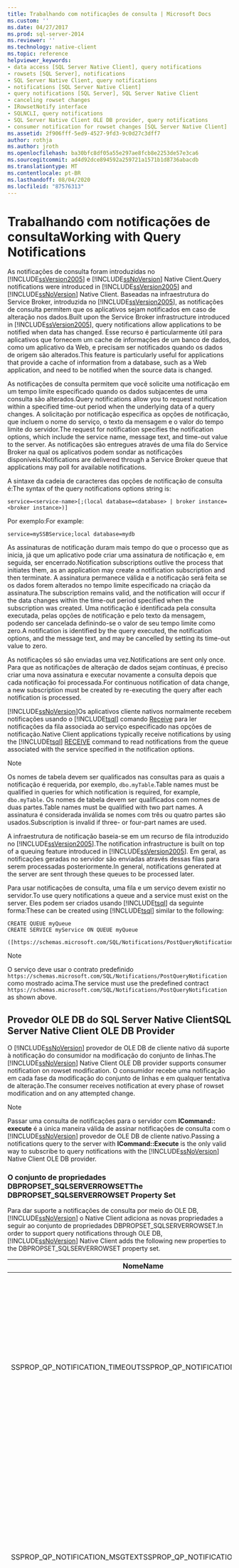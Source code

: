 ```yaml
---
title: Trabalhando com notificações de consulta | Microsoft Docs
ms.custom: ''
ms.date: 04/27/2017
ms.prod: sql-server-2014
ms.reviewer: ''
ms.technology: native-client
ms.topic: reference
helpviewer_keywords:
- data access [SQL Server Native Client], query notifications
- rowsets [SQL Server], notifications
- SQL Server Native Client, query notifications
- notifications [SQL Server Native Client]
- query notifications [SQL Server], SQL Server Native Client
- canceling rowset changes
- IRowsetNotify interface
- SQLNCLI, query notifications
- SQL Server Native Client OLE DB provider, query notifications
- consumer notification for rowset changes [SQL Server Native Client]
ms.assetid: 2f906fff-5ed9-4527-9fd3-9c0d27c3dff7
author: rothja
ms.author: jroth
ms.openlocfilehash: ba30bfc8df05a55e297ae8fcb8e2253de57e3ca6
ms.sourcegitcommit: ad4d92dce894592a259721a1571b1d8736abacdb
ms.translationtype: MT
ms.contentlocale: pt-BR
ms.lasthandoff: 08/04/2020
ms.locfileid: "87576313"
---
```

# <a name="working-with-query-notifications"></a><span data-ttu-id="093bf-102">Trabalhando com notificações de consulta</span><span class="sxs-lookup"><span data-stu-id="093bf-102">Working with Query Notifications</span></span>
  <span data-ttu-id="093bf-103">As notificações de consulta foram introduzidas no [!INCLUDE[ssVersion2005](../../../includes/ssversion2005-md.md)] e [!INCLUDE[ssNoVersion](../../../includes/ssnoversion-md.md)] Native Client.</span><span class="sxs-lookup"><span data-stu-id="093bf-103">Query notifications were introduced in [!INCLUDE[ssVersion2005](../../../includes/ssversion2005-md.md)] and [!INCLUDE[ssNoVersion](../../../includes/ssnoversion-md.md)] Native Client.</span></span> <span data-ttu-id="093bf-104">Baseadas na infraestrutura do Service Broker, introduzida no [!INCLUDE[ssVersion2005](../../../includes/ssversion2005-md.md)], as notificações de consulta permitem que os aplicativos sejam notificados em caso de alteração nos dados.</span><span class="sxs-lookup"><span data-stu-id="093bf-104">Built upon the Service Broker infrastructure introduced in [!INCLUDE[ssVersion2005](../../../includes/ssversion2005-md.md)], query notifications allow applications to be notified when data has changed.</span></span> <span data-ttu-id="093bf-105">Esse recurso é particularmente útil para aplicativos que fornecem um cache de informações de um banco de dados, como um aplicativo da Web, e precisam ser notificados quando os dados de origem são alterados.</span><span class="sxs-lookup"><span data-stu-id="093bf-105">This feature is particularly useful for applications that provide a cache of information from a database, such as a Web application, and need to be notified when the source data is changed.</span></span>  
  
 <span data-ttu-id="093bf-106">As notificações de consulta permitem que você solicite uma notificação em um tempo limite especificado quando os dados subjacentes de uma consulta são alterados.</span><span class="sxs-lookup"><span data-stu-id="093bf-106">Query notifications allow you to request notification within a specified time-out period when the underlying data of a query changes.</span></span> <span data-ttu-id="093bf-107">A solicitação por notificação especifica as opções de notificação, que incluem o nome do serviço, o texto da mensagem e o valor do tempo limite do servidor.</span><span class="sxs-lookup"><span data-stu-id="093bf-107">The request for notification specifies the notification options, which include the service name, message text, and time-out value to the server.</span></span> <span data-ttu-id="093bf-108">As notificações são entregues através de uma fila do Service Broker na qual os aplicativos podem sondar as notificações disponíveis.</span><span class="sxs-lookup"><span data-stu-id="093bf-108">Notifications are delivered through a Service Broker queue that applications may poll for available notifications.</span></span>  
  
 <span data-ttu-id="093bf-109">A sintaxe da cadeia de caracteres das opções de notificação de consulta é:</span><span class="sxs-lookup"><span data-stu-id="093bf-109">The syntax of the query notifications options string is:</span></span>  
  
 `service=<service-name>[;(local database=<database> | broker instance=<broker instance>)]`  
  
 <span data-ttu-id="093bf-110">Por exemplo:</span><span class="sxs-lookup"><span data-stu-id="093bf-110">For example:</span></span>  
  
 `service=mySSBService;local database=mydb`  
  
 <span data-ttu-id="093bf-111">As assinaturas de notificação duram mais tempo do que o processo que as inicia, já que um aplicativo pode criar uma assinatura de notificação e, em seguida, ser encerrado.</span><span class="sxs-lookup"><span data-stu-id="093bf-111">Notification subscriptions outlive the process that initiates them, as an application may create a notification subscription and then terminate.</span></span> <span data-ttu-id="093bf-112">A assinatura permanece válida e a notificação será feita se os dados forem alterados no tempo limite especificado na criação da assinatura.</span><span class="sxs-lookup"><span data-stu-id="093bf-112">The subscription remains valid, and the notification will occur if the data changes within the time-out period specified when the subscription was created.</span></span> <span data-ttu-id="093bf-113">Uma notificação é identificada pela consulta executada, pelas opções de notificação e pelo texto da mensagem, podendo ser cancelada definindo-se o valor de seu tempo limite como zero.</span><span class="sxs-lookup"><span data-stu-id="093bf-113">A notification is identified by the query executed, the notification options, and the message text, and may be cancelled by setting its time-out value to zero.</span></span>  
  
 <span data-ttu-id="093bf-114">As notificações só são enviadas uma vez.</span><span class="sxs-lookup"><span data-stu-id="093bf-114">Notifications are sent only once.</span></span> <span data-ttu-id="093bf-115">Para que as notificações de alteração de dados sejam contínuas, é preciso criar uma nova assinatura e executar novamente a consulta depois que cada notificação foi processada.</span><span class="sxs-lookup"><span data-stu-id="093bf-115">For continuous notification of data change, a new subscription must be created by re-executing the query after each notification is processed.</span></span>  
  
 [!INCLUDE[ssNoVersion](../../../includes/ssnoversion-md.md)]<span data-ttu-id="093bf-116">Os aplicativos cliente nativos normalmente recebem notificações usando o [!INCLUDE[tsql](../../../includes/tsql-md.md)] comando [Receive](/sql/t-sql/statements/receive-transact-sql) para ler notificações da fila associada ao serviço especificado nas opções de notificação.</span><span class="sxs-lookup"><span data-stu-id="093bf-116">Native Client applications typically receive notifications by using the [!INCLUDE[tsql](../../../includes/tsql-md.md)] [RECEIVE](/sql/t-sql/statements/receive-transact-sql) command to read notifications from the queue associated with the service specified in the notification options.</span></span>  
  
> [!NOTE]  
>  <span data-ttu-id="093bf-117">Os nomes de tabela devem ser qualificados nas consultas para as quais a notificação é requerida, por exemplo, `dbo.myTable`.</span><span class="sxs-lookup"><span data-stu-id="093bf-117">Table names must be qualified in queries for which notification is required, for example, `dbo.myTable`.</span></span> <span data-ttu-id="093bf-118">Os nomes de tabela devem ser qualificados com nomes de duas partes.</span><span class="sxs-lookup"><span data-stu-id="093bf-118">Table names must be qualified with two part names.</span></span> <span data-ttu-id="093bf-119">A assinatura é considerada inválida se nomes com três ou quatro partes são usados.</span><span class="sxs-lookup"><span data-stu-id="093bf-119">Subscription is invalid if three- or four-part names are used.</span></span>  
  
 <span data-ttu-id="093bf-120">A infraestrutura de notificação baseia-se em um recurso de fila introduzido no [!INCLUDE[ssVersion2005](../../../includes/ssversion2005-md.md)].</span><span class="sxs-lookup"><span data-stu-id="093bf-120">The notification infrastructure is built on top of a queuing feature introduced in [!INCLUDE[ssVersion2005](../../../includes/ssversion2005-md.md)].</span></span> <span data-ttu-id="093bf-121">Em geral, as notificações geradas no servidor são enviadas através dessas filas para serem processadas posteriormente.</span><span class="sxs-lookup"><span data-stu-id="093bf-121">In general, notifications generated at the server are sent through these queues to be processed later.</span></span>  
  
 <span data-ttu-id="093bf-122">Para usar notificações de consulta, uma fila e um serviço devem existir no servidor.</span><span class="sxs-lookup"><span data-stu-id="093bf-122">To use query notifications a queue and a service must exist on the server.</span></span> <span data-ttu-id="093bf-123">Eles podem ser criados usando [!INCLUDE[tsql](../../../includes/tsql-md.md)] da seguinte forma:</span><span class="sxs-lookup"><span data-stu-id="093bf-123">These can be created using [!INCLUDE[tsql](../../../includes/tsql-md.md)] similar to the following:</span></span>  
  
```  
CREATE QUEUE myQueue  
CREATE SERVICE myService ON QUEUE myQueue   
  
([https://schemas.microsoft.com/SQL/Notifications/PostQueryNotification])  
```  
  
> [!NOTE]  
>  <span data-ttu-id="093bf-124">O serviço deve usar o contrato predefinido `https://schemas.microsoft.com/SQL/Notifications/PostQueryNotification` como mostrado acima.</span><span class="sxs-lookup"><span data-stu-id="093bf-124">The service must use the predefined contract `https://schemas.microsoft.com/SQL/Notifications/PostQueryNotification` as shown above.</span></span>  
  
## <a name="sql-server-native-client-ole-db-provider"></a><span data-ttu-id="093bf-125">Provedor OLE DB do SQL Server Native Client</span><span class="sxs-lookup"><span data-stu-id="093bf-125">SQL Server Native Client OLE DB Provider</span></span>  
 <span data-ttu-id="093bf-126">O [!INCLUDE[ssNoVersion](../../../includes/ssnoversion-md.md)] provedor de OLE DB de cliente nativo dá suporte à notificação do consumidor na modificação do conjunto de linhas.</span><span class="sxs-lookup"><span data-stu-id="093bf-126">The [!INCLUDE[ssNoVersion](../../../includes/ssnoversion-md.md)] Native Client OLE DB provider supports consumer notification on rowset modification.</span></span> <span data-ttu-id="093bf-127">O consumidor recebe uma notificação em cada fase da modificação do conjunto de linhas e em qualquer tentativa de alteração.</span><span class="sxs-lookup"><span data-stu-id="093bf-127">The consumer receives notification at every phase of rowset modification and on any attempted change.</span></span>  
  
> [!NOTE]  
>  <span data-ttu-id="093bf-128">Passar uma consulta de notificações para o servidor com **ICommand:: execute** é a única maneira válida de assinar notificações de consulta com o [!INCLUDE[ssNoVersion](../../../includes/ssnoversion-md.md)] provedor de OLE DB de cliente nativo.</span><span class="sxs-lookup"><span data-stu-id="093bf-128">Passing a notifications query to the server with **ICommand::Execute** is the only valid way to subscribe to query notifications with the [!INCLUDE[ssNoVersion](../../../includes/ssnoversion-md.md)] Native Client OLE DB provider.</span></span>  
  
### <a name="the-dbpropset_sqlserverrowset-property-set"></a><span data-ttu-id="093bf-129">O conjunto de propriedades DBPROPSET_SQLSERVERROWSET</span><span class="sxs-lookup"><span data-stu-id="093bf-129">The DBPROPSET_SQLSERVERROWSET Property Set</span></span>  
 <span data-ttu-id="093bf-130">Para dar suporte a notificações de consulta por meio do OLE DB, [!INCLUDE[ssNoVersion](../../../includes/ssnoversion-md.md)] o Native Client adiciona as novas propriedades a seguir ao conjunto de propriedades DBPROPSET_SQLSERVERROWSET.</span><span class="sxs-lookup"><span data-stu-id="093bf-130">In order to support query notifications through OLE DB, [!INCLUDE[ssNoVersion](../../../includes/ssnoversion-md.md)] Native Client adds the following new properties to the DBPROPSET_SQLSERVERROWSET property set.</span></span>  
  
|<span data-ttu-id="093bf-131">Nome</span><span class="sxs-lookup"><span data-stu-id="093bf-131">Name</span></span>|<span data-ttu-id="093bf-132">Type</span><span class="sxs-lookup"><span data-stu-id="093bf-132">Type</span></span>|<span data-ttu-id="093bf-133">Descrição</span><span class="sxs-lookup"><span data-stu-id="093bf-133">Description</span></span>|  
|----------|----------|-----------------|  
|<span data-ttu-id="093bf-134">SSPROP_QP_NOTIFICATION_TIMEOUT</span><span class="sxs-lookup"><span data-stu-id="093bf-134">SSPROP_QP_NOTIFICATION_TIMEOUT</span></span>|<span data-ttu-id="093bf-135">VT_UI4</span><span class="sxs-lookup"><span data-stu-id="093bf-135">VT_UI4</span></span>|<span data-ttu-id="093bf-136">O número de segundos que a notificação de consulta permanece ativa.</span><span class="sxs-lookup"><span data-stu-id="093bf-136">The number of seconds that the query notification is to remain active.</span></span><br /><br /> <span data-ttu-id="093bf-137">O padrão é 432000 segundos (5 dias).</span><span class="sxs-lookup"><span data-stu-id="093bf-137">The default is 432000 seconds (5 days).</span></span> <span data-ttu-id="093bf-138">O valor mínimo é 1 segundo e o valor máximo é 2^31-1 segundos.</span><span class="sxs-lookup"><span data-stu-id="093bf-138">The minimum value is 1 second, and the maximum value is 2^31-1 seconds.</span></span>|  
|<span data-ttu-id="093bf-139">SSPROP_QP_NOTIFICATION_MSGTEXT</span><span class="sxs-lookup"><span data-stu-id="093bf-139">SSPROP_QP_NOTIFICATION_MSGTEXT</span></span>|<span data-ttu-id="093bf-140">VT_BSTR</span><span class="sxs-lookup"><span data-stu-id="093bf-140">VT_BSTR</span></span>|<span data-ttu-id="093bf-141">O texto da mensagem da notificação.</span><span class="sxs-lookup"><span data-stu-id="093bf-141">The message text of the notification.</span></span> <span data-ttu-id="093bf-142">É definido pelo usuário e não tem um formato predefinido.</span><span class="sxs-lookup"><span data-stu-id="093bf-142">This is user defined, and has no predefined format.</span></span><br /><br /> <span data-ttu-id="093bf-143">Por padrão, a cadeia de caracteres fica vazia.</span><span class="sxs-lookup"><span data-stu-id="093bf-143">By default, the string is empty.</span></span> <span data-ttu-id="093bf-144">Você pode especificar uma mensagem que contenha entre 1-2000 caracteres.</span><span class="sxs-lookup"><span data-stu-id="093bf-144">You can specify a message using 1-2000 characters.</span></span>|  
|<span data-ttu-id="093bf-145">SSPROP_QP_NOTIFICATION_OPTIONS</span><span class="sxs-lookup"><span data-stu-id="093bf-145">SSPROP_QP_NOTIFICATION_OPTIONS</span></span>|<span data-ttu-id="093bf-146">VT_BSTR</span><span class="sxs-lookup"><span data-stu-id="093bf-146">VT_BSTR</span></span>|<span data-ttu-id="093bf-147">As opções de notificação de consulta.</span><span class="sxs-lookup"><span data-stu-id="093bf-147">The query notification options.</span></span> <span data-ttu-id="093bf-148">Eles são especificados em uma cadeia de caracteres com a sintaxe de valor de *nome* = *value* .</span><span class="sxs-lookup"><span data-stu-id="093bf-148">These are specified in a string with *name*=*value* syntax.</span></span> <span data-ttu-id="093bf-149">O usuário é responsável por criar o serviço e ler as notificações da fila.</span><span class="sxs-lookup"><span data-stu-id="093bf-149">The user is responsible for creating the service and reading notifications off of the queue.</span></span><br /><br /> <span data-ttu-id="093bf-150">O padrão é uma cadeia de caracteres vazia.</span><span class="sxs-lookup"><span data-stu-id="093bf-150">The default is an empty string.</span></span>|  
  
 <span data-ttu-id="093bf-151">A assinatura de notificação é sempre confirmada, independentemente do fato de a instrução ter sido executada em uma transação de usuário ou em uma confirmação automática ou se a transação na qual a instrução foi executada tiver sido confirmada ou revertida.</span><span class="sxs-lookup"><span data-stu-id="093bf-151">The notification subscription is always committed, regardless of whether the statement ran in a user transaction or in auto commit or whether the transaction in which the statement ran committed or rolled back.</span></span> <span data-ttu-id="093bf-152">A notificação do servidor é acionada mediante uma das seguintes condições inválidas de notificação: alteração dos dados subjacentes ou do esquema ou quando o tempo limite expira; a que ocorrer primeiro.</span><span class="sxs-lookup"><span data-stu-id="093bf-152">The server notification fires upon any of the following invalid notification conditions: change of underlying data or schema, or when the timeout period is reached; whichever is first.</span></span> <span data-ttu-id="093bf-153">Os registros de notificação são excluídos assim que são disparados.</span><span class="sxs-lookup"><span data-stu-id="093bf-153">Notification registrations are deleted as soon as they are fired.</span></span> <span data-ttu-id="093bf-154">Consequentemente, em caso de recebimento de notificações, o aplicativo deve realizar uma nova assinatura caso queira obter mais atualizações.</span><span class="sxs-lookup"><span data-stu-id="093bf-154">Hence upon receiving notifications, the application must subscribe again in case they want to get further updates.</span></span>  
  
 <span data-ttu-id="093bf-155">Outra conexão ou thread pode verificar se há notificações na fila de destino.</span><span class="sxs-lookup"><span data-stu-id="093bf-155">Another connection or thread can check the destination queue for notifications.</span></span> <span data-ttu-id="093bf-156">Por exemplo:</span><span class="sxs-lookup"><span data-stu-id="093bf-156">For example:</span></span>  
  
```  
WAITFOR (RECEIVE * FROM MyQueue);   // Where MyQueue is the queue name.   
```  
  
 <span data-ttu-id="093bf-157">Observe que SELECT \* não exclui a entrada da Fila, ao contrário de RECEIVE \* FROM.</span><span class="sxs-lookup"><span data-stu-id="093bf-157">Note that SELECT \* does not delete the entry from the Queue, however RECEIVE \* FROM does.</span></span> <span data-ttu-id="093bf-158">Isso irá interromper um thread de servidor se a fila estiver vazia.</span><span class="sxs-lookup"><span data-stu-id="093bf-158">This stalls a server thread if the queue is empty.</span></span> <span data-ttu-id="093bf-159">Se houver entradas na fila durante o momento da chamada, elas serão retornadas imediatamente; caso contrário, a chamada aguardará até que seja feita a entrada na fila.</span><span class="sxs-lookup"><span data-stu-id="093bf-159">If there are queue entries at the time of the call, they are returned immediately; otherwise the call waits until a queue entry is made.</span></span>  
  
```  
RECEIVE * FROM MyQueue  
```  
  
 <span data-ttu-id="093bf-160">Essa instrução retornará imediatamente um conjunto de resultados vazio se a fila estiver vazia; caso contrário, retornará todas as notificações da fila.</span><span class="sxs-lookup"><span data-stu-id="093bf-160">This statement immediately returns an empty result set if the queue is empty; otherwise it returns all queue notifications.</span></span>  
  
 <span data-ttu-id="093bf-161">Se SSPROP_QP_NOTIFICATION_MSGTEXT e SSPROP_QP_NOTIFICATION_OPTIONS forem não nulos e não vazios, o cabeçalho do TDS para notificações de consulta que contém as três propriedades definidas acima é enviado ao servidor em cada execução do comando.</span><span class="sxs-lookup"><span data-stu-id="093bf-161">If SSPROP_QP_NOTIFICATION_MSGTEXT and SSPROP_QP_NOTIFICATION_OPTIONS are non-NULL and non-empty, the query notifications TDS header containing the three properties defined above are sent to the server with each execution of the command.</span></span> <span data-ttu-id="093bf-162">Se algum deles for nulo (ou vazio), o cabeçalho não será enviado e DB_E_ERRORSOCCURRED será usado, (ou DB_S_ERRORSOCCURRED se as propriedades estiverem marcadas como opcionais), e o valor do status será definido como DBPROPSTATUS_BADVALUE.</span><span class="sxs-lookup"><span data-stu-id="093bf-162">If either of them is null (or empty), the header is not sent and DB_E_ERRORSOCCURRED is raised, (or DB_S_ERRORSOCCURRED if the properties are both marked as optional), and the status value is set to DBPROPSTATUS_BADVALUE.</span></span> <span data-ttu-id="093bf-163">A validação é feita em Execute/Prepare.</span><span class="sxs-lookup"><span data-stu-id="093bf-163">The validation occurs on Execute/Prepare.</span></span> <span data-ttu-id="093bf-164">De modo semelhante, DB_S_ERRORSOCCURED será acionado quando as propriedades de notificação da consulta forem definidas para conexões com versões do [!INCLUDE[ssNoVersion](../../../includes/ssnoversion-md.md)] anteriores a [!INCLUDE[ssVersion2005](../../../includes/ssversion2005-md.md)].</span><span class="sxs-lookup"><span data-stu-id="093bf-164">Similarly, DB_S_ERRORSOCCURED is raised when the query notification properties are set for connections to [!INCLUDE[ssNoVersion](../../../includes/ssnoversion-md.md)] versions before [!INCLUDE[ssVersion2005](../../../includes/ssversion2005-md.md)].</span></span> <span data-ttu-id="093bf-165">O valor de status nesse caso é DBPROPSTATUS_NOTSUPPORTED.</span><span class="sxs-lookup"><span data-stu-id="093bf-165">The status value in this case is DBPROPSTATUS_NOTSUPPORTED.</span></span>  
  
 <span data-ttu-id="093bf-166">Iniciar uma assinatura não garante que as mensagens subsequentes sejam entregues com êxito.</span><span class="sxs-lookup"><span data-stu-id="093bf-166">Initiating a subscription does not guarantee that subsequent messages will be successfully delivered.</span></span> <span data-ttu-id="093bf-167">Além disso, nenhuma verificação é feita em relação à validade do nome de serviço especificado.</span><span class="sxs-lookup"><span data-stu-id="093bf-167">In addition, no check is made as to the validity of the service name specified.</span></span>  
  
> [!NOTE]  
>  <span data-ttu-id="093bf-168">A preparação de assinaturas nunca fará com que a assinatura seja iniciada; somente a execução da instrução iniciará a assinatura e as notificações de consulta não são impactadas pelo uso dos serviços principais do OLE DB.</span><span class="sxs-lookup"><span data-stu-id="093bf-168">Preparing statements will never cause the subscription to be initiated; only statement execution will achieve this and query notifications are not impacted by the use of OLE DB core services.</span></span>  
  
 <span data-ttu-id="093bf-169">Para obter mais informações sobre o conjunto de propriedades DBPROPSET_SQLSERVERROWSET, consulte [Propriedades e comportamentos](../../native-client-ole-db-rowsets/rowset-properties-and-behaviors.md)do conjunto de linhas.</span><span class="sxs-lookup"><span data-stu-id="093bf-169">For more information about the DBPROPSET_SQLSERVERROWSET property set, see [Rowset Properties and Behaviors](../../native-client-ole-db-rowsets/rowset-properties-and-behaviors.md).</span></span>  
  
## <a name="sql-server-native-client-odbc-driver"></a><span data-ttu-id="093bf-170">Driver ODBC do SQL Server Native Client</span><span class="sxs-lookup"><span data-stu-id="093bf-170">SQL Server Native Client ODBC Driver</span></span>  
 <span data-ttu-id="093bf-171">O [!INCLUDE[ssNoVersion](../../../includes/ssnoversion-md.md)] driver ODBC do Native Client dá suporte a notificações de consulta através da adição de três novos atributos às funções [SQLGetStmtAttr](../../native-client-odbc-api/sqlgetstmtattr.md) e [SQLSetStmtAttr](../../native-client-odbc-api/sqlsetstmtattr.md) :</span><span class="sxs-lookup"><span data-stu-id="093bf-171">The [!INCLUDE[ssNoVersion](../../../includes/ssnoversion-md.md)] Native Client ODBC driver supports query notifications through the addition of three new attributes to the [SQLGetStmtAttr](../../native-client-odbc-api/sqlgetstmtattr.md) and [SQLSetStmtAttr](../../native-client-odbc-api/sqlsetstmtattr.md) functions:</span></span>  
  
-   <span data-ttu-id="093bf-172">SQL_SOPT_SS_QUERYNOTIFICATION_MSGTEXT</span><span class="sxs-lookup"><span data-stu-id="093bf-172">SQL_SOPT_SS_QUERYNOTIFICATION_MSGTEXT</span></span>  
  
-   <span data-ttu-id="093bf-173">SQL_SOPT_SS_QUERYNOTIFICATION_OPTIONS</span><span class="sxs-lookup"><span data-stu-id="093bf-173">SQL_SOPT_SS_QUERYNOTIFICATION_OPTIONS</span></span>  
  
-   <span data-ttu-id="093bf-174">SQL_SOPT_SS_QUERYNOTIFICATION_TIMEOUT</span><span class="sxs-lookup"><span data-stu-id="093bf-174">SQL_SOPT_SS_QUERYNOTIFICATION_TIMEOUT</span></span>  
  
 <span data-ttu-id="093bf-175">Se SQL_SOPT_SS_QUERYNOTIFICATION_MSGTEXT e SQL_SOPT_SS_QUERYNOTIFICATION_OPTIONS não forem NULOS, o cabeçalho do TDS das notificações de consulta que contém os três atributos definidos acima será enviado para o servidor toda vez que o comando for executado.</span><span class="sxs-lookup"><span data-stu-id="093bf-175">If SQL_SOPT_SS_QUERYNOTIFICATION_MSGTEXT and SQL_SOPT_SS_QUERYNOTIFICATION_OPTIONS are not NULL, the query notifications TDS header containing the three attributes defined above will be sent to the server each time the command is executed.</span></span> <span data-ttu-id="093bf-176">Se um deles for nulo, o cabeçalho não será enviado e SQL_SUCCESS_WITH_INFO será retornado.</span><span class="sxs-lookup"><span data-stu-id="093bf-176">If either of them is null, the header is not sent, and SQL_SUCCESS_WITH_INFO is returned.</span></span> <span data-ttu-id="093bf-177">A validação ocorre na [função SQLPrepare](https://go.microsoft.com/fwlink/?LinkId=59360), **SqlExecDirect**e **SqlExecute**, todas que falham se os atributos não forem válidos.</span><span class="sxs-lookup"><span data-stu-id="093bf-177">The validation occurs on [SQLPrepare Function](https://go.microsoft.com/fwlink/?LinkId=59360), **SqlExecDirect**, and **SqlExecute**, all of which fail if the attributes are not valid.</span></span> <span data-ttu-id="093bf-178">De modo semelhante, quando esses atributos de notificação de consulta são definidos para versões do [!INCLUDE[ssNoVersion](../../../includes/ssnoversion-md.md)] anteriores ao [!INCLUDE[ssVersion2005](../../../includes/ssversion2005-md.md)], ocorre uma falha na execução com SQL_SUCCESS_WITH_INFO.</span><span class="sxs-lookup"><span data-stu-id="093bf-178">Similarly, when these query notification attributes are set for [!INCLUDE[ssNoVersion](../../../includes/ssnoversion-md.md)] versions before [!INCLUDE[ssVersion2005](../../../includes/ssversion2005-md.md)], the execution fails with SQL_SUCCESS_WITH_INFO.</span></span>  
  
> [!NOTE]  
>  <span data-ttu-id="093bf-179">A preparação de instruções nunca iniciará a assinatura; a assinatura pode ser iniciada com a execução da instrução.</span><span class="sxs-lookup"><span data-stu-id="093bf-179">Prepare statements will never cause the subscription to be initiated; subscription can be initiated by statement execution.</span></span>  
  
## <a name="special-cases-and-restrictions"></a><span data-ttu-id="093bf-180">Casos especiais e restrições</span><span class="sxs-lookup"><span data-stu-id="093bf-180">Special Cases and Restrictions</span></span>  
 <span data-ttu-id="093bf-181">Os seguintes tipos de dados não são suportados para notificações:</span><span class="sxs-lookup"><span data-stu-id="093bf-181">The following data types are not supported for notifications:</span></span>  
  
-   `text`  
  
-   `ntext`  
  
-   `image`  
  
 <span data-ttu-id="093bf-182">Se for feita uma solicitação de notificação para um consulta que retorna um desses tipos, a notificação será disparada imediatamente, especificando que não foi possível realizar a assinatura na notificação.</span><span class="sxs-lookup"><span data-stu-id="093bf-182">If a notification request is made for a query which returns any of these types, the notification fires immediately, specifying that notification subscription was not possible.</span></span>  
  
 <span data-ttu-id="093bf-183">Se uma solicitação de assinatura for feita para um lote ou procedimento armazenado, outra solicitação de assinatura será feita para cada instrução executada no lote ou procedimento armazenado.</span><span class="sxs-lookup"><span data-stu-id="093bf-183">If a subscription request is made for a batch or stored procedure, a separate subscription request is made for each statement executed within the batch or stored procedure.</span></span> <span data-ttu-id="093bf-184">As instruções EXECUTE não registrarão notificações, mas enviarão a solicitação de notificação para o comando executado.</span><span class="sxs-lookup"><span data-stu-id="093bf-184">EXECUTE statements will not register a notification, but will send the notification request to the executed command.</span></span> <span data-ttu-id="093bf-185">Se for um lote, o contexto será aplicado às instruções executadas e as mesmas regras descritas anteriormente serão aplicadas.</span><span class="sxs-lookup"><span data-stu-id="093bf-185">If it is a batch, the context will be applied to the executed statements and the same rules described above apply.</span></span>  
  
 <span data-ttu-id="093bf-186">Envio de uma consulta para notificação que foi enviada pelo mesmo usuário no mesmo contexto de banco de dados e tem o mesmo modelo, os mesmos valores de parâmetro, a mesma ID de notificação e o mesmo local de entrega de uma assinatura ativa existente, renovará a assinatura existente, redefinindo o novo tempo limite especificado. Isso significa que, se a notificação for solicitada para consultas idênticas, apenas uma notificação será enviada.</span><span class="sxs-lookup"><span data-stu-id="093bf-186">Submission of a query for notification that was submitted by the same user under the same database context and has the same template, same parameter values, same notification ID, and same delivery location of an existing active subscription, will renew the existing subscription, resetting the new specified time-out. This means that if notification is requested for identical queries, only one notification will be sent.</span></span> <span data-ttu-id="093bf-187">Isso se aplica a uma consulta duplicada em um lote ou a uma consulta em um procedimento armazenado chamada várias vezes.</span><span class="sxs-lookup"><span data-stu-id="093bf-187">This would apply to a query duplicated in a batch, or a query in a stored procedure that was called multiple times.</span></span>  
  
## <a name="see-also"></a><span data-ttu-id="093bf-188">Consulte Também</span><span class="sxs-lookup"><span data-stu-id="093bf-188">See Also</span></span>  
 [<span data-ttu-id="093bf-189">Recursos do SQL Server Native Client</span><span class="sxs-lookup"><span data-stu-id="093bf-189">SQL Server Native Client Features</span></span>](sql-server-native-client-features.md)  
  
  
